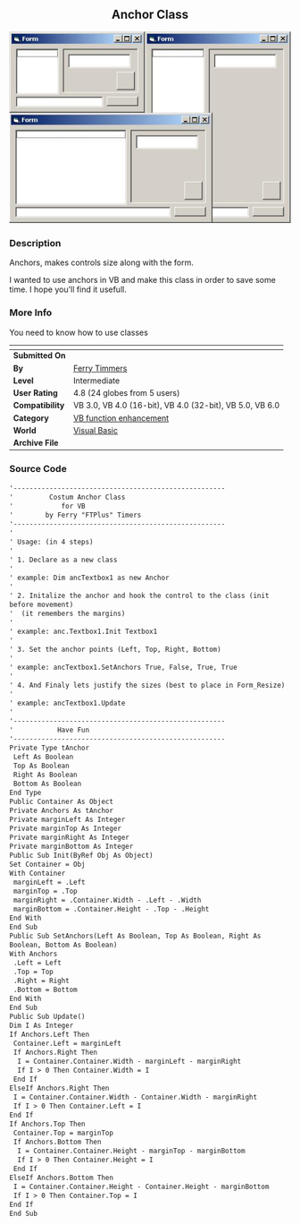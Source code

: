 ﻿<div align="center">

## Anchor Class

<img src="PIC20047291410496571.JPG">
</div>

### Description

Anchors, makes controls size along with the form.

I wanted to use anchors in VB and make this class in order to save some time. I hope you'll find it usefull.
 
### More Info
 
You need to know how to use classes


<span>             |<span>
---                |---
**Submitted On**   |
**By**             |[Ferry Timmers](https://github.com/Planet-Source-Code/PSCIndex/blob/master/ByAuthor/ferry-timmers.md)
**Level**          |Intermediate
**User Rating**    |4.8 (24 globes from 5 users)
**Compatibility**  |VB 3\.0, VB 4\.0 \(16\-bit\), VB 4\.0 \(32\-bit\), VB 5\.0, VB 6\.0
**Category**       |[VB function enhancement](https://github.com/Planet-Source-Code/PSCIndex/blob/master/ByCategory/vb-function-enhancement__1-25.md)
**World**          |[Visual Basic](https://github.com/Planet-Source-Code/PSCIndex/blob/master/ByWorld/visual-basic.md)
**Archive File**   |[](https://github.com/Planet-Source-Code/ferry-timmers-anchor-class__1-55233/archive/master.zip)





### Source Code

```
'-----------------------------------------------------
'         Costum Anchor Class
'            for VB
'        by Ferry "FTPlus" Timers
'-----------------------------------------------------
'
' Usage: (in 4 steps)
'
' 1. Declare as a new class
'
' example: Dim ancTextbox1 as new Anchor
'
' 2. Initalize the anchor and hook the control to the class (init before movement)
'  (it remembers the margins)
'
' example: anc.Textbox1.Init Textbox1
'
' 3. Set the anchor points (Left, Top, Right, Bottom)
'
' example: ancTextbox1.SetAnchors True, False, True, True
'
' 4. And Finaly lets justify the sizes (best to place in Form_Resize)
'
' example: ancTextbox1.Update
'
'-----------------------------------------------------
'           Have Fun
'-----------------------------------------------------
Private Type tAnchor
 Left As Boolean
 Top As Boolean
 Right As Boolean
 Bottom As Boolean
End Type
Public Container As Object
Private Anchors As tAnchor
Private marginLeft As Integer
Private marginTop As Integer
Private marginRight As Integer
Private marginBottom As Integer
Public Sub Init(ByRef Obj As Object)
Set Container = Obj
With Container
 marginLeft = .Left
 marginTop = .Top
 marginRight = .Container.Width - .Left - .Width
 marginBottom = .Container.Height - .Top - .Height
End With
End Sub
Public Sub SetAnchors(Left As Boolean, Top As Boolean, Right As Boolean, Bottom As Boolean)
With Anchors
 .Left = Left
 .Top = Top
 .Right = Right
 .Bottom = Bottom
End With
End Sub
Public Sub Update()
Dim I As Integer
If Anchors.Left Then
 Container.Left = marginLeft
 If Anchors.Right Then
  I = Container.Container.Width - marginLeft - marginRight
  If I > 0 Then Container.Width = I
 End If
ElseIf Anchors.Right Then
 I = Container.Container.Width - Container.Width - marginRight
 If I > 0 Then Container.Left = I
End If
If Anchors.Top Then
 Container.Top = marginTop
 If Anchors.Bottom Then
  I = Container.Container.Height - marginTop - marginBottom
  If I > 0 Then Container.Height = I
 End If
ElseIf Anchors.Bottom Then
 I = Container.Container.Height - Container.Height - marginBottom
 If I > 0 Then Container.Top = I
End If
End Sub
```

